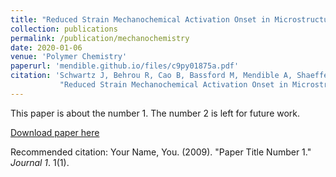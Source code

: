 ```yaml
---
title: "Reduced Strain Mechanochemical Activation Onset in Microstructured Materials"
collection: publications
permalink: /publication/mechanochemistry
date: 2020-01-06
venue: 'Polymer Chemistry'
paperurl: 'mendible.github.io/files/c9py01875a.pdf'
citation: 'Schwartz J, Behrou R, Cao B, Bassford M, Mendible A, Shaeffer C, Boydston A, Boechler N. 
           "Reduced Strain Mechanochemical Activation Onset in Microstructured Materials." Polymer Chemistry (2020).'
---
```

This paper is about the number 1. The number 2 is left for future work.

[Download paper here](http://academicpages.github.io/files/paper1.pdf)

Recommended citation: Your Name, You. (2009). "Paper Title Number 1." <i>Journal 1</i>. 1(1).
